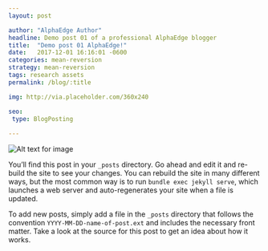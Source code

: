 ```yaml
---
layout: post

author: "AlphaEdge Author"
headline: Demo post 01 of a professional AlphaEdge blogger
title:  "Demo post 01 AlphaEdge!"
date:   2017-12-01 16:16:01 -0600
categories: mean-reversion
strategy: mean-reversion
tags: research assets
permalink: /blog/:title

img: http://via.placeholder.com/360x240

seo:
 type: BlogPosting
 
---
```



![Alt text for image](http://via.placeholder.com/1360x540 "Image Title Text 1")


You’ll find this post in your `_posts` directory. Go ahead and edit it and re-build the site to see your changes. You can rebuild the site in many different ways, but the most common way is to run `bundle exec jekyll serve`, which launches a web server and auto-regenerates your site when a file is updated.

To add new posts, simply add a file in the `_posts` directory that follows the convention `YYYY-MM-DD-name-of-post.ext` and includes the necessary front matter. Take a look at the source for this post to get an idea about how it works.